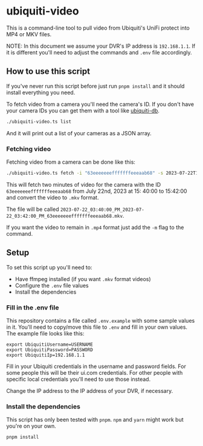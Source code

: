 # ubiquiti-video

This is a command-line tool to pull video from Ubiquiti's UniFi protect into MP4 or MKV files.

NOTE: In this document we assume your DVR's IP address is `192.168.1.1`. If it is different you'll need to adjust the
commands and `.env` file accordingly.

## How to use this script

If you've never run this script before just run `pnpm install` and it should install everything you need.

To fetch video from a camera you'll need the camera's ID. If you don't have your camera IDs you can get them with a
tool like [ubiquiti-db](https://github.com/timmattison/ubiquiti-db).

```bash
./ubiquiti-video.ts list
```

And it will print out a list of your cameras as a JSON array.

### Fetching video

Fetching video from a camera can be done like this:

```bash
./ubiquiti-video.ts fetch -i "63eeeeeeefffffffeeeaab68" -s 2023-07-22T15:40:00 -e 2023-07-22T15:42:00
```

This will fetch two minutes of video for the camera with the ID `63eeeeeeefffffffeeeaab68` from July 22nd, 2023 at 15:
40:00 to 15:42:00 and convert the video to `.mkv` format.

The file will be called `2023-07-22_03:40:00_PM_2023-07-22_03:42:00_PM_63eeeeeeefffffffeeeaab68.mkv`.

If you want the video to remain in `.mp4` format just add the `-m` flag to the command.

## Setup

To set this script up you'll need to:

- Have ffmpeg installed (if you want `.mkv` format videos)
- Configure the `.env` file values
- Install the dependencies

### Fill in the .env file

This repository contains a file called `.env.example` with some sample values in it. You'll need to copy/move this file
to `.env` and fill in your own values. The example file looks like this:

```text
export UbiquitiUsername=USERNAME
export UbiquitiPassword=PASSWORD
export UbiquitiIp=192.168.1.1
```

Fill in your Ubiquiti credentials in the username and password fields. For some people this will be their ui.com
credentials.
For other people with specific local credentials you'll need to use those instead.

Change the IP address to the IP address of your DVR, if necessary.

### Install the dependencies

This script has only been tested with `pnpm`. `npm` and `yarn` might work but you're on your own.

```bash
pnpm install
```
